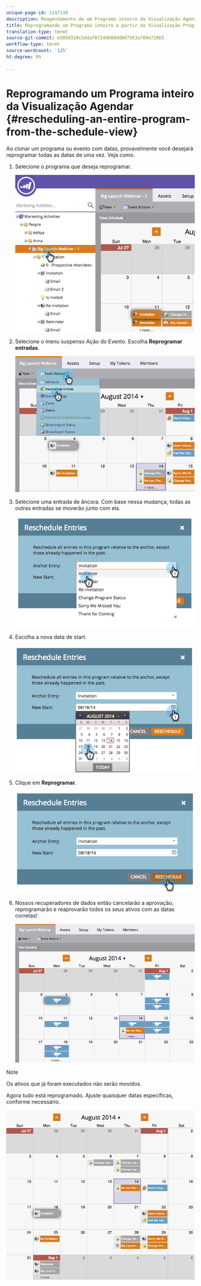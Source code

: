 ```yaml
---
unique-page-id: 1147138
description: Reagendamento de um Programa inteiro da Visualização Agendamento - Documentos do Marketing - Documentação do produto
title: Reprogramando um Programa inteiro a partir da Visualização Programar
translation-type: tm+mt
source-git-commit: e5050328cbddaf072dd60ddd8d7363a704e720b5
workflow-type: tm+mt
source-wordcount: '125'
ht-degree: 0%

---
```



# Reprogramando um Programa inteiro da Visualização Agendar {#rescheduling-an-entire-program-from-the-schedule-view}

Ao clonar um programa ou evento com datas, provavelmente você desejará reprogramar todas as datas de uma vez. Veja como.

1. Selecione o programa que deseja reprogramar.

   ![](assets/image2014-9-23-15-3a15-3a18.png)

1. Selecione o menu suspenso Ação do Evento. Escolha **Reprogramar entradas**.

   ![](assets/image2014-9-23-15-3a15-3a53.png)

1. Selecione uma entrada de âncora. Com base nessa mudança, todas as outras entradas se moverão junto com ela.

   ![](assets/image2014-9-23-15-3a18-3a23.png)

1. Escolha a nova data de start.

   ![](assets/image2014-9-23-15-3a18-3a37.png)

1. Clique em **Reprogramar**.

   ![](assets/image2014-9-23-15-3a18-3a54.png)

1. Nossos recuperadores de dados então cancelarão a aprovação, reprogramarão e reaprovarão todos os seus ativos com as datas corretas!

   ![](assets/image2014-9-23-15-3a19-3a1.png)

>[!NOTE]
>
>Os ativos que já foram executados não serão movidos.

Agora tudo está reprogramado. Ajuste quaisquer datas específicas, conforme necessário.

![](assets/image2014-9-23-15-3a19-3a58.png)

